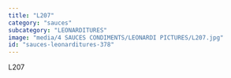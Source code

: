 ```yaml
---
title: "L207"
category: "sauces"
subcategory: "LEONARDITURES"
image: "media/4 SAUCES CONDIMENTS/LEONARDI PICTURES/L207.jpg"
id: "sauces-leonarditures-378"
---
```


L207
